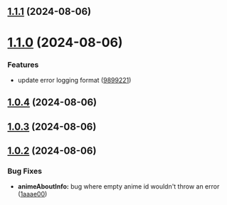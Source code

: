 ## [1.1.1](https://github.com/ghoshRitesh12/aniwatch/compare/v1.1.0...v1.1.1) (2024-08-06)



# [1.1.0](https://github.com/ghoshRitesh12/aniwatch/compare/v1.0.4...v1.1.0) (2024-08-06)


### Features

* update error logging format ([9899221](https://github.com/ghoshRitesh12/aniwatch/commit/9899221fcacedd75d8ba2b452c6f92f0d7026eff))



## [1.0.4](https://github.com/ghoshRitesh12/aniwatch/compare/v1.0.3...v1.0.4) (2024-08-06)



## [1.0.3](https://github.com/ghoshRitesh12/aniwatch/compare/v1.0.2...v1.0.3) (2024-08-06)



## [1.0.2](https://github.com/ghoshRitesh12/aniwatch/compare/v1.0.1...v1.0.2) (2024-08-06)


### Bug Fixes

* **animeAboutInfo:** bug where empty anime id wouldn't throw an error ([1aaae00](https://github.com/ghoshRitesh12/aniwatch/commit/1aaae00d241422f277c0b5a9499a2ffc196bd2cf))



